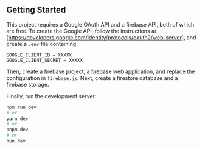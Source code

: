 ## Getting Started

This project requires a Google OAuth API and a firebase API, both of which are free. To create the Google API, follow the instructions at [https://developers.google.com/identity/protocols/oauth2/web-server], and create a `.env` file containing 
```
GOOGLE_CLIENT_ID = XXXXX
GOOGLE_CLIENT_SECRET = XXXXX
```

Then, create a firebase project, a firebase web application, and replace the configuration in `firebase.js`. Next, create a firestore database and a firebase storage.

Finally, run the development server:

```bash
npm run dev
# or
yarn dev
# or
pnpm dev
# or
bun dev
```

